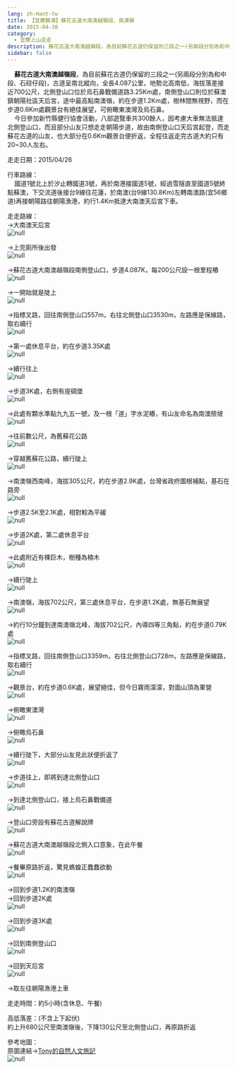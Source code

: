 ```yaml
---
lang: zh-Hant-tw
title: 【宜蘭蘇澳】蘇花古道大南澳越嶺段、南澳嶺
date: 2015-04-30
category: 
  - 宜蘭上山走走
description: 蘇花古道大南澳越嶺段，為目前蘇花古道仍保留的三段之一(另兩段分別為和中段、石硿仔段)，古道呈南北縱向，全長4.087公里，地勢北高南低，海拔落差接近700公尺，北側登山口位於烏石鼻戰備道路3.25Km處，南側登山口則位於蘇澳鎮朝陽社區天后宮，途中最高點南澳嶺，約在步道1.2Km處，樹林間無視野，而在步道0.6Km處觀景台有絕佳展望，可俯瞰東澳灣及烏石鼻。 今日參加新竹縣健行協會活動，八部遊覽車共300餘人，因考慮大車無法抵達北側登山口，而且部分山友只想走走朝陽步道，故由南側登山口天后宮起登，而走蘇花古道的山友，也大部分在0.6Km觀景台便折返，全程往返走完古道大約只有20~30人左右。
sidebar: false
---
```


    **蘇花古道大南澳越嶺段**，為目前蘇花古道仍保留的三段之一(另兩段分別為和中段、石硿仔段)，古道呈南北縱向，全長4.087公里，地勢北高南低，海拔落差接近700公尺，北側登山口位於烏石鼻戰備道路3.25Km處，南側登山口則位於蘇澳鎮朝陽社區天后宮，途中最高點南澳嶺，約在步道1.2Km處，樹林間無視野，而在步道0.6Km處觀景台有絕佳展望，可俯瞰東澳灣及烏石鼻。  
    今日參加新竹縣健行協會活動，八部遊覽車共300餘人，因考慮大車無法抵達北側登山口，而且部分山友只想走走朝陽步道，故由南側登山口天后宮起登，而走蘇花古道的山友，也大部分在0.6Km觀景台便折返，全程往返走完古道大約只有20~30人左右。

走走日期：2015/04/26

行車路線：  
    國道1號北上於汐止轉國道3號，再於南港接國道5號，經過雪隧直至國道5號終點蘇澳，下交流道後接台9線往花蓮，於南澳(台9線130.8Km)左轉南澳路(宜56鄉道)再接朝陽路往朝陽漁港，約行1.4Km抵達大南澳天后宮下車。

走走路線：  
→大南澳天后宮  
![null](image/1080827849_l.jpg)

→上完廁所後出發  
![null](image/1080826256_l.jpg)

→蘇花古道大南澳越嶺段南側登山口，步道4.087K，每200公尺設一根里程樁  
![null](image/1080827249_l.jpg)

→一開始就是陡上  
![null](image/1080827948_l.jpg)

→指標叉路，回往南側登山口557m，右往北側登山口3530m，左路應是保線路，取右續行  
![null](image/1080825960_l.jpg)

→第一處休息平台，約在步道3.35K處  
![null](image/1080827850_l.jpg)

→續行往上  
![null](image/1080826157_l.jpg)

→步道3K處，右側有座碉堡  
![null](image/1080827250_l.jpg)

→此處有顆水準點九九五一號，及一根「道」字水泥樁，有山友命名為南澳險坡  
![null](image/1080826158_l.jpg)

→往前數公尺，為舊蘇花公路  
![null](image/1080826945_l.jpg)

→穿越舊蘇花公路，續行陡上  
![null](image/1080825551_l.jpg)

→南澳嶺西南峰，海拔305公尺，約在步道2.9K處，台灣省政府圖根補點，基石在路旁  
![null](image/1080827745_l.jpg)

→步道2.5K至2.1K處，相對較為平緩  
![null](image/1080827652_l.jpg)

→步道2K處，第二處休息平台  
![null](image/1080824089_l.jpg)

→此處附近有棵巨木，樹種為楠木  
![null](image/1080828052_l.jpg)

→續行陡上  
![null](image/1080824090_l.jpg)

→南澳嶺，海拔702公尺，第三處休息平台，在步道1.2K處，無基石無展望  
![null](image/1080825961_l.jpg)

→約行10分鐘到達南澳嶺北峰，海拔702公尺，內導四等三角點，約在步道0.79K處  
![null](image/1080825655_l.jpg)

→指標叉路，回往南側登山口3359m，右往北側登山口728m，左路應是保線路，取右續行  
![null](image/1080826360_l.jpg)

→觀景台，約在步道0.6K處，展望絕佳，但今日霧雨濛濛，對面山頂為軍營  
![null](image/1080824091_l.jpg)

→俯瞰東澳灣  
![null](image/1080826361_l.jpg)

→俯瞰烏石鼻  
![null](image/1080825656_l.jpg)

→續行陡下，大部分山友見此狀便折返了  
![null](image/1080828054_l.jpg)

→步道往上，即將到達北側登山口  
![null](image/1080824366_l.jpg)

→到達北側登山口，接上烏石鼻戰備道  
![null](image/1080826161_l.jpg)

→登山口旁設有蘇花古道解說牌  
![null](image/1080824093_l.jpg)

→蘇花古道大南澳越嶺段北側入口意象，在此午餐  
![null](image/1080828148_l.jpg)

→餐畢原路折返，驚見螞蝗正蠢蠢欲動  
![null](image/1080827253_l.jpg)

→回到步道1.2K的南澳嶺  
→回到步道2K處  
![null](image/1080827656_l.jpg)

→回到步道3K處  
![null](image/1080828149_l.jpg)

→回到南側登山口  
![null](image/1080827255_l.jpg)

→回到天后宮  
![null](image/1080826560_l.jpg)

→取左往朝陽漁港上車

走走時間：約5小時(含休息、午餐)

高低落差：(不含上下起伏)  
約上升680公尺至南澳嶺後，下降130公尺至北側登山口，再原路折返

參考地圖：  
原圖連結→[Tony的自然人文旅記](http://www.tonyhuang39.com/tony0678/tony0678.html)  
![null](image/1080826756_l.jpg)
